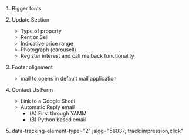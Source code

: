 1. Bigger fonts
2. Update Section
   - Type of property
   - Rent or Sell
   - Indicative price range
   - Photograph (carousell)
   - Register interest and call me back functionality

2. Footer alignment
   - mail to opens in default mail application

3. Contact Us Form
   - Link to a Google Sheet
   - Automatic Reply email
     - (A) First through YAMM
     - (B) Python based email 

4. data-tracking-element-type="2" jslog="56037; track:impression,click"
